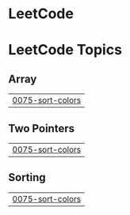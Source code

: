 # LeetCode

<!---LeetCode Topics Start-->
# LeetCode Topics
## Array
|  |
| ------- |
| [0075-sort-colors](https://github.com/shahriar808/LeetCode/tree/master/0075-sort-colors) |
## Two Pointers
|  |
| ------- |
| [0075-sort-colors](https://github.com/shahriar808/LeetCode/tree/master/0075-sort-colors) |
## Sorting
|  |
| ------- |
| [0075-sort-colors](https://github.com/shahriar808/LeetCode/tree/master/0075-sort-colors) |
<!---LeetCode Topics End-->
